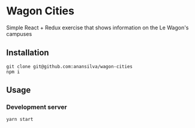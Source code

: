 # Wagon Cities

Simple React + Redux exercise that shows information on the Le Wagon's campuses

## Installation

```
git clone git@github.com:anansilva/wagon-cities
npm i
```

## Usage

### Development server

```bash
yarn start
```
